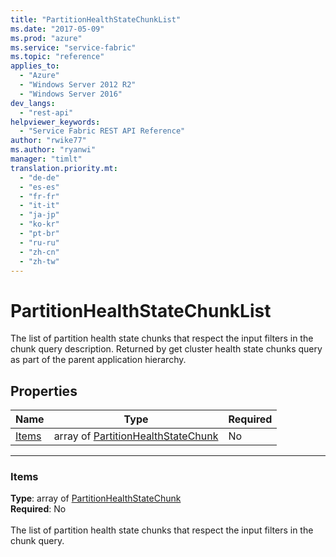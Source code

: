 ```yaml
---
title: "PartitionHealthStateChunkList"
ms.date: "2017-05-09"
ms.prod: "azure"
ms.service: "service-fabric"
ms.topic: "reference"
applies_to: 
  - "Azure"
  - "Windows Server 2012 R2"
  - "Windows Server 2016"
dev_langs: 
  - "rest-api"
helpviewer_keywords: 
  - "Service Fabric REST API Reference"
author: "rwike77"
ms.author: "ryanwi"
manager: "timlt"
translation.priority.mt: 
  - "de-de"
  - "es-es"
  - "fr-fr"
  - "it-it"
  - "ja-jp"
  - "ko-kr"
  - "pt-br"
  - "ru-ru"
  - "zh-cn"
  - "zh-tw"
---
```

# PartitionHealthStateChunkList

The list of partition health state chunks that respect the input filters in the chunk query description.
Returned by get cluster health state chunks query as part of the parent application hierarchy.


## Properties
| Name | Type | Required |
| --- | --- | --- |
| [Items](#items) | array of [PartitionHealthStateChunk](sfclient-model-partitionhealthstatechunk.md) | No |

____
### Items
__Type__: array of [PartitionHealthStateChunk](sfclient-model-partitionhealthstatechunk.md) <br/>
__Required__: No<br/>
<br/>
The list of partition health state chunks that respect the input filters in the chunk query.

